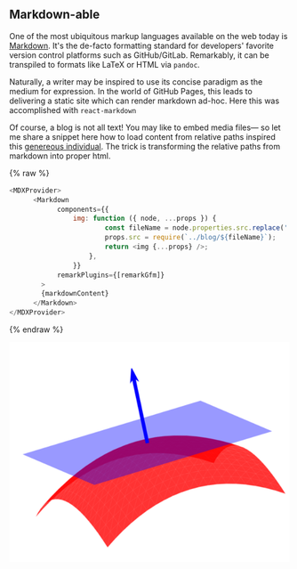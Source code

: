 ## Markdown-able

One of the most ubiquitous markup languages available on the web today is
[Markdown](https://en.wikipedia.org/wiki/Markdown). 
It's the de-facto formatting standard for developers' favorite 
version control platforms such as GitHub/GitLab. Remarkably,
it can be transpiled to formats like LaTeX or HTML via `pandoc`.

Naturally, a writer may be inspired to use its concise paradigm as the medium
for expression. In the world of GitHub Pages, this leads to 
delivering a static site which can render markdown ad-hoc.
Here this was accomplished with `react-markdown` 


Of course, a blog is not all text! You may like to embed media files—
so let me share a snippet here how to load content from relative paths
inspired this [genereous individual](https://www.codeconcisely.com/posts/nextjs-relative-image-paths-in-markdown/). 
The trick is transforming the relative paths from markdown into proper html.

{% raw %}
```js
<MDXProvider>
      <Markdown
            components={{
                img: function ({ node, ...props }) {
                        const fileName = node.properties.src.replace('./', '');
                        props.src = require(`../blog/${fileName}`);
                        return <img {...props} />;
                    },
                }}
            remarkPlugins={[remarkGfm]}
        >
        {markdownContent}
      </Markdown>
</MDXProvider>
```
{% endraw %}

![Alt Text](/blog/post0/Surface_normal_illustration.png)


